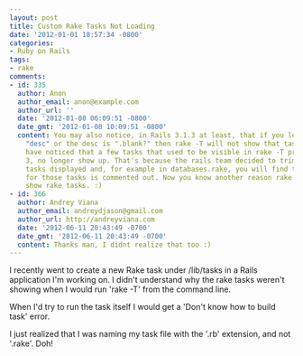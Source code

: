 ```yaml
---
layout: post
title: Custom Rake Tasks Not Loading
date: '2012-01-01 18:57:34 -0800'
categories:
- Ruby on Rails
tags:
- rake
comments:
- id: 335
  author: Anon
  author_email: anon@example.com
  author_url: ''
  date: '2012-01-08 06:09:51 -0800'
  date_gmt: '2012-01-08 10:09:51 -0800'
  content: You may also notice, in Rails 3.1.3 at least, that if you leave of the
    "desc" or the desc is ".blank?" then rake -T will not show that task. You may
    have noticed that a few tasks that used to be visible in rake -T prior to Rails
    3, no longer show up. That's because the rails team decided to trim the list of
    tasks displayed and, for example in databases.rake, you will find that the "desc"
    for those tasks is commented out. Now you know another reason rake -T may not
    show rake tasks. :)
- id: 366
  author: Andrey Viana
  author_email: andreydjason@gmail.com
  author_url: http://andreyviana.com
  date: '2012-06-11 20:43:49 -0700'
  date_gmt: '2012-06-11 20:43:49 -0700'
  content: Thanks man, I didnt realize that too :)
---
```

<p>I recently went to create a new Rake task under /lib/tasks in a Rails application I'm working on. I didn't understand why the rake tasks weren't showing when I would run 'rake -T' from the command line.</p>
<p>When I'd try to run the task itself I would get a 'Don't know how to build task' error.</p>
<p>I just realized that I was naming my task file with the '.rb' extension, and not '.rake'. Doh!</p>
